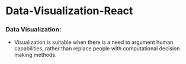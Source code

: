 # Data-Visualization-React


### Data Visualization:
- Visualization is suitable when there is a need to argument human capabilities, rather than replace people with computational decision making methods.
